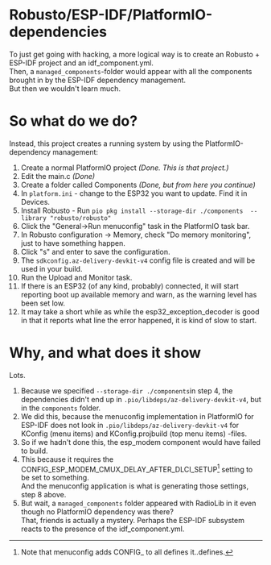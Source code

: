 # Robusto/ESP-IDF/PlatformIO-dependencies
To just get going with hacking, a more logical way is to create an Robusto + ESP-IDF project and an idf_component.yml.<br/>
Then, a `managed_components`-folder would appear with all the components brought in by the ESP-IDF dependency management. <br/>
But then we wouldn't learn much. 

# So what do we do?

Instead, this project creates a running system by using the PlatformIO-dependency management:
1. Create a normal PlatformIO project _(Done. This is that project.)_
2. Edit the main.c _(Done)_
3. Create a folder called Components _(Done, but from here you continue)_
4. In `platform.ini` - change to the ESP32 you want to update. Find it in Devices. 
5. Install Robusto - Run `pio pkg install --storage-dir ./components  --library "robusto/robusto"`
7. Click the "General->Run menuconfig" task in the PlatformIO task bar.
8. In Robusto configuration -> Memory, check "Do memory monitoring", just to have something happen.
9. Click "s" and enter to save the configuration. 
10.  The `sdkconfig.az-delivery-devkit-v4` config file is created and will be used in your build.
11. Run the Upload and Monitor task. 
12. If there is an ESP32 (of any kind, probably) connected, it will start reporting boot up available memory and warn, as the warning level has been set low. 
13. It may take a short while as while the esp32_exception_decoder is good in that it reports what line the error happened, it is kind of slow to start. 



# Why, and what does it show
Lots.
1. Because we specified `--storage-dir ./components`in step 4, the dependencies didn't end up in `.pio/libdeps/az-delivery-devkit-v4`, but in the `components` folder.
2. We did this, because the menuconfig implementation in PlatformIO for ESP-IDF does not look in `.pio/libdeps/az-delivery-devkit-v4` for KConfig (menu items) and KConfig.projbuild (top menu items) -files. 
3. So if we hadn't done this, the esp_modem component would have failed to build.
4. This because it requires the CONFIG_ESP_MODEM_CMUX_DELAY_AFTER_DLCI_SETUP[^4] setting to be set to something.<br/>And the menuconfig application is what is generating those settings, step 8 above. 
5. But wait, a `managed_components` folder appeared with RadioLib in it even though no PlatformIO dependency was there? <br />  That, friends is actually a mystery. Perhaps the ESP-IDF subsystem reacts to the presence of the idf_component.yml. 



[^4]: Note that menuconfig adds CONFIG_ to all defines it..defines.

